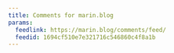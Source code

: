 ```yaml
---
title: Comments for marin.blog
params:
  feedlink: https://marin.blog/comments/feed/
  feedid: 1694cf510e7e321716c546860c4f8a1b
---
```

